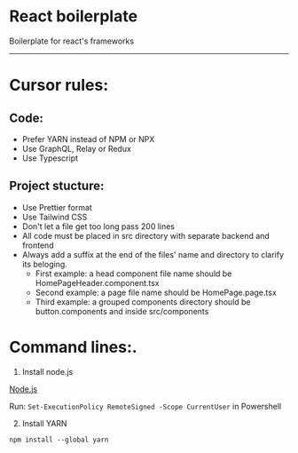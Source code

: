 # **React boilerplate**
Boilerplate for react's frameworks

***

# Cursor rules:

## Code:
- Prefer YARN instead of NPM or NPX
- Use GraphQL, Relay or Redux
- Use Typescript

## Project stucture:
- Use Prettier format
- Use Tailwind CSS
- Don't let a file get too long pass 200 lines
- All code must be placed in src directory with separate backend and frontend
- Always add a suffix at the end of the files' name and directory to clarify its beloging.
    - First example: a head component file name should be HomePageHeader.component.tsx
    - Second example: a page file name should be HomePage.page.tsx
    - Third example: a grouped components directory should be button.components and inside src/components

# Command lines:.
1. Install node.js

[Node.js](https://nodejs.org/en)

Run: `Set-ExecutionPolicy RemoteSigned -Scope CurrentUser` in Powershell

2. Install YARN

`npm install --global yarn`

